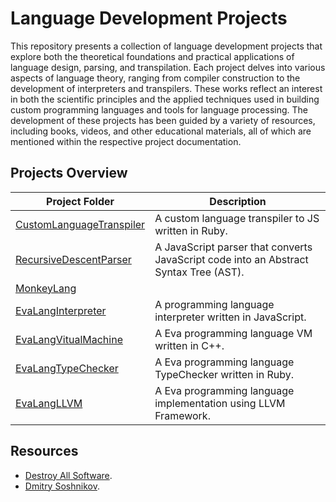 # Language Development Projects

This repository presents a collection of language development projects that explore both the theoretical foundations and practical applications of language design, parsing, and transpilation. Each project delves into various aspects of language theory, ranging from compiler construction to the development of interpreters and transpilers. These works reflect an interest in both the scientific principles and the applied techniques used in building custom programming languages and tools for language processing. The development of these projects has been guided by a variety of resources, including books, videos, and other educational materials, all of which are mentioned within the respective project documentation.

## Projects Overview
| Project Folder                     | Description                                                                 |
|------------------------------------|-----------------------------------------------------------------------------|
| [CustomLanguageTranspiler](01_CustomLanguageTranspiler) | A custom language transpiler to JS written in Ruby. |
| [RecursiveDescentParser](02_RecursiveDescentParser)     | A JavaScript parser that converts JavaScript code into an Abstract Syntax Tree (AST). |
| [MonkeyLang](03_MonkeyLang)     |  |
| [EvaLangInterpreter](04_EvaLangInterpreter)             | A programming language interpreter written in JavaScript. |
| [EvaLangVitualMachine](05_EvaLangVM)                    | A Eva programming language VM written in C++. |
| [EvaLangTypeChecker](06_EvaLangTypeChecker)             | A Eva programming language TypeChecker written in Ruby. |
| [EvaLangLLVM](06_EvaLangLLVM)             | A Eva programming language implementation using LLVM Framework. |

## Resources

- [Destroy All Software](https://www.destroyallsoftware.com).
- [Dmitry Soshnikov](http://dmitrysoshnikov.com/).

